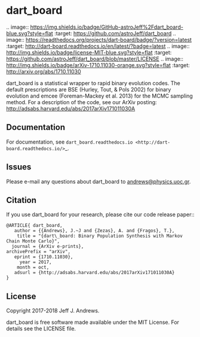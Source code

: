 **dart_board**
==============

.. image:: https://img.shields.io/badge/GitHub-astroJeff%2Fdart_board-blue.svg?style=flat
    :target: https://github.com/astroJeff/dart_board
.. image:: https://readthedocs.org/projects/dart-board/badge/?version=latest
  :target: http://dart-board.readthedocs.io/en/latest/?badge=latest
.. image:: http://img.shields.io/badge/license-MIT-blue.svg?style=flat
  :target: https://github.com/astroJeff/dart_board/blob/master/LICENSE
.. image:: http://img.shields.io/badge/arXiv-1710.11030-orange.svg?style=flat
      :target: http://arxiv.org/abs/1710.11030


dart_board is a statistical wrapper to rapid binary evolution codes. The default prescriptions are BSE (Hurley, Tout, & Pols 2002) for binary evolution and emcee (Foreman-Mackey et al. 2013) for the MCMC sampling method. For a description of the code, see our ArXiv posting: http://adsabs.harvard.edu/abs/2017arXiv171011030A

**Documentation**
-------

For documentation, see `dart_board.readthedocs.io <http://dart-board.readthedocs.io/>`_.


**Issues**
-------

Please e-mail any questions about dart_board to andrews@physics.uoc.gr.


**Citation**
-------

If you use dart_board for your research, please cite our code release paper::

    @ARTICLE{ dart_board,
       author = {{Andrews}, J.~J and {Zezas}, A. and {Fragos}, T.},
        title = "{dart\_board: Binary Population Synthesis with Markov Chain Monte Carlo}",
      journal = {ArXiv e-prints},
    archivePrefix = "arXiv",
       eprint = {1710.11030},
         year = 2017,
        month = oct,
       adsurl = {http://adsabs.harvard.edu/abs/2017arXiv171011030A}
    }




**License**
-------

Copyright 2017-2018 Jeff J. Andrews.

dart_board is free software made available under the MIT License. For details see
the LICENSE file.
